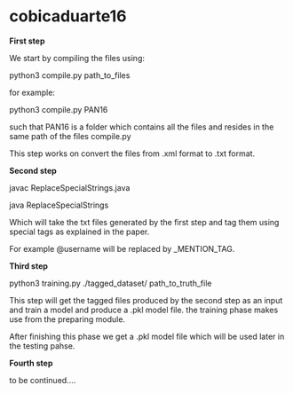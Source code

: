 # cobicaduarte16

**First step**



We start by compiling the files using:

python3 compile.py path_to_files

for example:

python3 compile.py PAN16

such that PAN16 is a folder which contains all the files and resides in the same path of the files compile.py

This step works on convert the files from .xml format to .txt format.


**Second step**

javac ReplaceSpecialStrings.java

java ReplaceSpecialStrings

Which will take the txt files generated by the first step and tag them using special tags as explained in the paper.

For example @username will be replaced by _MENTION_TAG.

**Third step**

python3 training.py ./tagged_dataset/ path_to_truth_file

This step will get the tagged files produced by the second step as an input and train a model and produce a .pkl model file.
the training phase makes use from the preparing module.

After finishing this phase we get a .pkl model file which will be used later in the testing pahse.

**Fourth step**

to be continued....






























